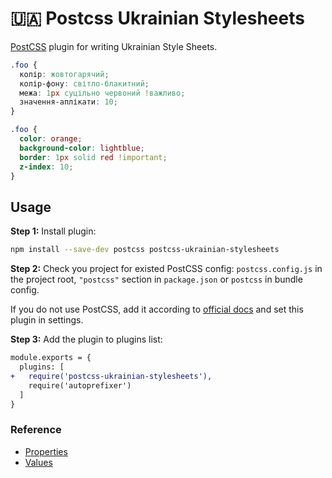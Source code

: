 # 🇺🇦 Postcss Ukrainian Stylesheets

[PostCSS] plugin for writing Ukrainian Style Sheets.

[PostCSS]: https://github.com/postcss/postcss

```css
.foo {
  колір: жовтогарячий;
  колір-фону: світло-блакитний;
  межа: 1px суцільно червоний !важливо;
  значення-аплікати: 10;
}
```

```css
.foo {
  color: orange;
  background-color: lightblue;
  border: 1px solid red !important;
  z-index: 10;
}
```

## Usage

**Step 1:** Install plugin:

```sh
npm install --save-dev postcss postcss-ukrainian-stylesheets
```

**Step 2:** Check you project for existed PostCSS config: `postcss.config.js`
in the project root, `"postcss"` section in `package.json`
or `postcss` in bundle config.

If you do not use PostCSS, add it according to [official docs]
and set this plugin in settings.

**Step 3:** Add the plugin to plugins list:

```diff
module.exports = {
  plugins: [
+   require('postcss-ukrainian-stylesheets'),
    require('autoprefixer')
  ]
}
```

### Reference

* [Properties](https://github.com/portikM/postcss-ukrainian-stylesheets/blob/main/src/properties.js)
* [Values](https://github.com/portikM/postcss-ukrainian-stylesheets/blob/main/src/values.js)

[official docs]: https://github.com/postcss/postcss#usage
